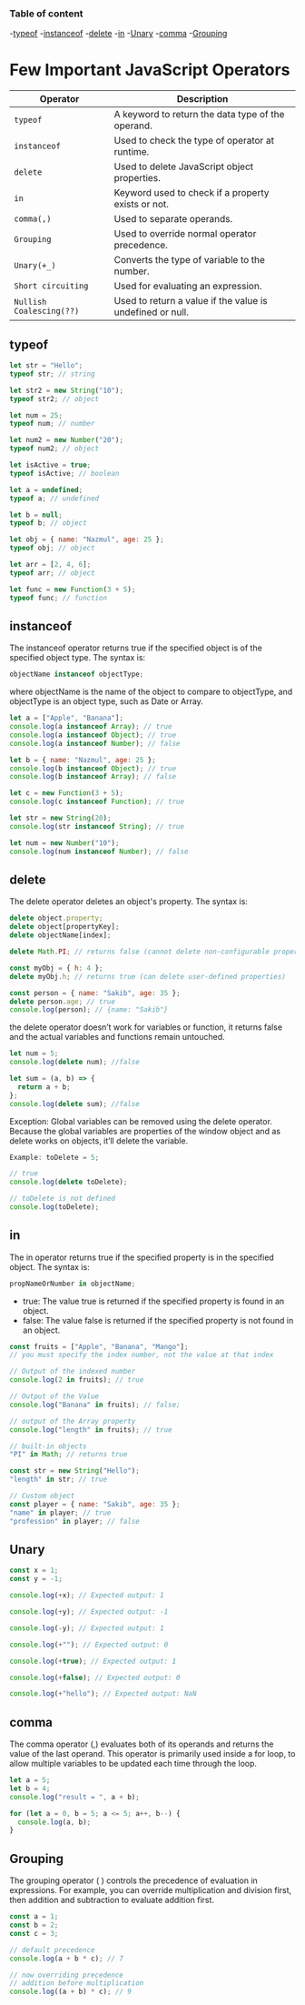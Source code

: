 ### Table of content

-[typeof](#typeof) -[instanceof](#instanceof) -[delete](#delete) -[in](#in) -[Unary](#unary) -[comma](#comma) -[Grouping](#grouping)

# Few Important JavaScript Operators

| Operator                 | Description                                               |
| ------------------------ | --------------------------------------------------------- |
| `typeof`                 | A keyword to return the data type of the operand.         |
| `instanceof`             | Used to check the type of operator at runtime.            |
| `delete`                 | Used to delete JavaScript object properties.              |
| `in`                     | Keyword used to check if a property exists or not.        |
| `comma(,)`               | Used to separate operands.                                |
| `Grouping`               | Used to override normal operator precedence.              |
| `Unary(+_) `             | Converts the type of variable to the number.              |
| `Short circuiting`       | Used for evaluating an expression.                        |
| `Nullish Coalescing(??)` | Used to return a value if the value is undefined or null. |

## typeof

```javascript
let str = "Hello";
typeof str; // string

let str2 = new String("10");
typeof str2; // object

let num = 25;
typeof num; // number

let num2 = new Number("20");
typeof num2; // object

let isActive = true;
typeof isActive; // boolean

let a = undefined;
typeof a; // undefined

let b = null;
typeof b; // object

let obj = { name: "Nazmul", age: 25 };
typeof obj; // object

let arr = [2, 4, 6];
typeof arr; // object

let func = new Function(3 + 5);
typeof func; // function
```

## instanceof

The instanceof operator returns true if the specified object is of the specified object type. The syntax is:

```javascript
objectName instanceof objectType;
```

where objectName is the name of the object to compare to objectType, and objectType is an object type, such as Date or Array.

```javascript
let a = ["Apple", "Banana"];
console.log(a instanceof Array); // true
console.log(a instanceof Object); // true
console.log(a instanceof Number); // false

let b = { name: "Nazmul", age: 25 };
console.log(b instanceof Object); // true
console.log(b instanceof Array); // false

let c = new Function(3 + 5);
console.log(c instanceof Function); // true

let str = new String(20);
console.log(str instanceof String); // true

let num = new Number("10");
console.log(num instanceof Number); // false
```

## delete

The delete operator deletes an object's property. The syntax is:

```javascript
delete object.property;
delete object[propertyKey];
delete objectName[index];
```

```javascript
delete Math.PI; // returns false (cannot delete non-configurable properties)

const myObj = { h: 4 };
delete myObj.h; // returns true (can delete user-defined properties)
```

```javascript
const person = { name: "Sakib", age: 35 };
delete person.age; // true
console.log(person); // {name: "Sakib"}
```

the delete operator doesn’t work for variables or function, it returns false and the actual variables and functions remain untouched.

```javascript
let num = 5;
console.log(delete num); //false

let sum = (a, b) => {
  return a + b;
};
console.log(delete sum); //false
```

Exception: Global variables can be removed using the delete operator. Because the global variables are properties of the window object and as delete works on objects, it’ll delete the variable.

```javascript
Example: toDelete = 5;

// true
console.log(delete toDelete);

// toDelete is not defined
console.log(toDelete);
```

## in

The in operator returns true if the specified property is in the specified object. The syntax is:

```javascript
propNameOrNumber in objectName;
```

- true: The value true is returned if the specified property is found in an object.
- false: The value false is returned if the specified property is not found in an object.

```javascript
const fruits = ["Apple", "Banana", "Mango"];
// you must specify the index number, not the value at that index

// Output of the indexed number
console.log(2 in fruits); // true

// Output of the Value
console.log("Banana" in fruits); // false;

// output of the Array property
console.log("length" in fruits); // true
```

```javascript
// built-in objects
"PI" in Math; // returns true

const str = new String("Hello");
"length" in str; // true
```

```javascript
// Custom object
const player = { name: "Sakib", age: 35 };
"name" in player; // true
"profession" in player; // false
```

## Unary

```javascript
const x = 1;
const y = -1;

console.log(+x); // Expected output: 1

console.log(+y); // Expected output: -1

console.log(-y); // Expected output: 1

console.log(+""); // Expected output: 0

console.log(+true); // Expected output: 1

console.log(+false); // Expected output: 0

console.log(+"hello"); // Expected output: NaN
```

## comma

The comma operator (,) evaluates both of its operands and returns the value of the last operand. This operator is primarily used inside a for loop, to allow multiple variables to be updated each time through the loop.

```javascript
let a = 5;
let b = 4;
console.log("result = ", a + b);

for (let a = 0, b = 5; a <= 5; a++, b--) {
  console.log(a, b);
}
```

## Grouping

The grouping operator ( ) controls the precedence of evaluation in expressions. For example, you can override multiplication and division first, then addition and subtraction to evaluate addition first.

```javascript
const a = 1;
const b = 2;
const c = 3;

// default precedence
console.log(a + b * c); // 7

// now overriding precedence
// addition before multiplication
console.log((a + b) * c); // 9
```
